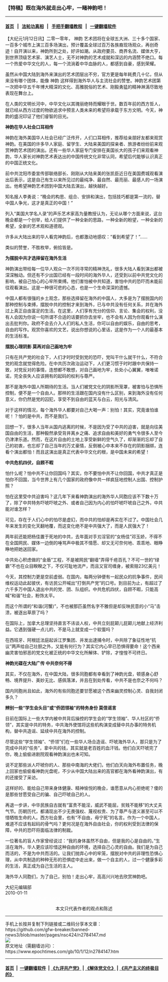 ### 【特稿】既在海外就走出心牢，一睹神韵吧！
------------------------

#### [首页](https://github.com/gfw-breaker/banned-news3/blob/master/README.md) &nbsp;&nbsp;|&nbsp;&nbsp; [法轮功真相](https://github.com/begood0513/basic/blob/master/README.md)  &nbsp;&nbsp;|&nbsp;&nbsp; [手把手翻墙教程](https://github.com/gfw-breaker/guides/wiki)  &nbsp;&nbsp;|&nbsp;&nbsp; [一键翻墙软件](https://github.com/gfw-breaker/nogfw/blob/master/README.md)  



<div><p>
 【大纪元1月12日讯】二零一零年，
 <ok href="https://www.epochtimes.com/gb/tag/%E7%A5%9E%E9%9F%B5.html">
  神韵
 </ok>
 艺术团将在全球五大洲、三十多个国家、一百多个城市上演三百多场演出，预计覆盖全球过百万各族裔现场观众，再创奇迹！自开演以来，神韵所到之处，好评如潮。从政府要员、商界名流、媒体大亨，到世界顶级艺术家、演艺人士，无不对神韵的艺术成就和深远的内涵赞不绝口。每一个热爱中华文化的人，每一个流淌着中华血脉的人，都感到自豪，感到荣耀。
</p>
<p>
 虽然从中国大陆到海外来演出的艺术团层出不穷，官方更是每年耗费几十亿，但从来没有哪个团体，能像
 <ok href="https://www.epochtimes.com/gb/tag/%E7%A5%9E%E9%9F%B5.html">
  神韵
 </ok>
 这样得到海外华人与主流社会的赞誉。神韵艺术团第一次把中华五千年博大精深的文化、高雅脱俗的艺术、刚毅勇猛的精神淋漓尽致地表现在舞台上。
</p>
<p>
 在人类的文明长河中，中华文化以其瑰丽绝特而耀眼于世。数百年前的西方哲人，就已经从西方过度的物欲追求中预言人类未来的希望将承载于东方文明。今天，神韵的盛况印证了他们睿智的目光。
</p>
<p>
 <b>
  神韵在华人社会口耳相传
 </b>
</p>
<p>
 神韵在海外美国华人社会已经广泛传开，人们口耳相传，推荐给亲朋好友都来观赏神韵。在美国的许多华人家庭、留学生、大陆来美国的探亲者、旅游者纷纷前来观赏神韵艺术团的演出。还有一些华人家庭专门安排在美国长大的孩子们来观看神韵，华人家长对神韵艺术表达出的中国传统文化非常认同，希望后代能够认识真正的中国正统文化。
</p>
<p>
 前中共沈阳市委宣传部联络部长、刚刚从大陆来美的张凯臣近日在美国费城观看演出后表示，这是自己有生以来所见过的最纯净、最自然、最亮丽、最感人的一场演出。他希望神韵艺术团到中国大陆去演出，越快越好。
</p>
<p>
 知名报人李勇说：“晚会的构思、组合、安排和演出，包括技巧都是第一流的，替中国人争光，这才是真正的中国！”
</p>
<p>
 列入“美国大学名人录”的声乐艺术家高为量教授认为，无论从哪个方面来说，这台晚会都是一个创举，给人们提供了一种全新的思路，一种全新的盼望，一种全新的希望，全新的艺术观和道德观。
</p>
<p>
 许多从大陆出来的华人看完神韵后，也都激动地感叹：“看到希望了！”……
</p>
<p>
 类似的赞誉，不胜枚举，俯拾皆是。
</p>
<p>
 <b>
  为摆脱中共才选择留在海外生活
 </b>
</p>
<p>
 神韵演出带给每一位华人观众一次不同寻常的精神洗礼，很多大陆人看到演出都被深深触动。但还有不少出国已经有一段时间的海外华人，还受到以前中共党文化的影响，被自己怕心的心牢所束缚。他们害怕被中共知道，害怕中共的恐吓而未能前往观看演出。这是一种很可悲的心态，也是一个生命深深的遗憾。
</p>
<p>
 中国人都有很强的乡土观念，那些选择留在海外的中国人，大多是为了摆脱国内的那种控制与束缚，摆脱中共的控制才来到海外，已与中共没有任何关系，并在海外过上真正自由富足的生活。在这里，人们享有充分的信仰、言论、集会的权利，没有人会因为你说一句所谓不合适的话要抓你去坐牢，也不会有人因为你观看什么演出去批判你。政府不会去介入人们的私人生活，你可以自由的娱乐，自由的思考，自由的写作。观赏你喜欢的文艺，说出你想说的心里话，这是作为一个人的最基本的生活标准。
</p>
<p>
 <b>
  摆脱心理阴影 莫再对自己画地为牢
 </b>
</p>
<p>
 只有在共产党的社会下，人们才时时受到党的恐吓，党叫干什么就干什么，不符合党的观念就觉得危险。在中共历次政治运动下，人们更习惯于时时跟中共保持一致，对党反对的事情，连想都不敢想，对自己画地为牢，处处小心翼翼，唯唯诺诺，完全丧失人应该拥有的起码的权利与尊严。
</p>
<p>
 那不是海外中国人所期待的生活。当人们被党文化的阴影所笼罩，被害怕与恐惧所控制，便不是一个自由人。那样的生活跟在国内没有什么区别，来到海外没有任何意义，你仍然是党的囚犯，享受不到自由的蓝天与白云，阳光与清风。
</p>
<p>
 对于这样的情况，每个海外华人都要对自己大喝一声：别怕！其实，究竟谁怕谁呢！？怕的是中共，而不是我们。
</p>
<p>
 回想一下，很多人当年从国内逃离的时候，不是因为受了中共的迫害，就是向往美国自由的生活，那种毅然承受背井离乡之痛、追求自由和美好的勇气令很多人至今仍津津乐道。然而，在这片自由的土地上享受新鲜的空气久了，却渐渐的忘却了自己的初衷，也忘却了自己当年的万丈豪情，反倒被心中本来不存在的阴影捆绑，连看个演出都怕！而且这演出是真正代表中华文化的根，是中国未来的希望！
</p>
<p>
 <b>
  中共危机四伏，自顾不暇
 </b>
</p>
<p>
 怕什么呢？怕中共不让你回国吗？其实，你不要怕中共不让你回国，中共才真正是怕你不回国，当今世界上有几个国家的政府像中共一样疯狂地控制人出国、控制护照？
</p>
<p>
 怕在这里受中共迫害吗？这几年下来看神韵演出的海外华人同胞应该不下数十万了，除了中共特务吓唬吓唬之外、或者自己因为内心的怕吓唬吓唬自己之外，中共能对谁怎样？
</p>
<p>
 可见，存在于人们心中的怕尽是虚幻，而中共的怕却是再实在不过了。中国社会几年来发生的变化天翻地覆，而这变化绝不是中共强大了，而是人民强大了！
</p>
<p>
 两年前还能把杨佳置于死地的中共，去年面对手刃淫官的“女杨佳”邓玉娇，不得不在全国网民、媒体一边倒的唾骂声中极其不情愿、却又无可奈何地、乖乖地、眼睁睁地把她送回家。
</p>
<p>
 中共处心积虑做的“金盾”工程，不是被网民“翻墙”弄得千疮百孔？不可一世的“绿霸”不也在众目睽睽之下，不仅可耻地流产，而且又官司缠身，被索赔23亿美元！
</p>
<p>
 今天，其控制力更是空前虚弱。在国内，每两分钟便有一起民众的抗争事件，民间维权运动此起彼伏，有访民公开喊出“打倒共产党”的口号。到目前为止，有超过了六千多万中国人退出中共的党、团、队组织。中共危机四伏，自顾不暇，只能高喊“和谐”社会，粉饰太平。
</p>
<p>
 而这个所谓的“和谐(河蟹)”，不也被那匹虽然名字不雅但是却反映民意的小“马”击溃，被逐出草原了吗？
</p>
<p>
 在国际上，加拿大总理坚持直言不讳谈人权，中共立刻屁颠儿屁颠儿地献上经济利益。它遇到强硬一点儿的，不是马上就变成一个软蛋吗？
</p>
<p>
 在西班牙、阿根廷法庭起诉江罗集团、并发出逮捕令时，中共除了象征性地“抗议”两声给自己壮胆之外，又能有何行为？其实它内心早已恐惧得要命！这个西来幽灵害怕邪恶的党文化被正统的中华文化所解体、铲除，才惶惶不可终日。
</p>
<p>
 <b>
  神韵光碟在大陆广传 中共奈何不得
 </b>
</p>
<p>
 其实，不仅在海外，在中国大陆，很多同胞都有幸看到了神韵光盘，顿感身心舒畅、境界提升、美妙无比、感佩落涕，并且在到处传看，中共不是也奈之不何吗？
</p>
<p>
 国内同胞尚且如此，海外的有些同胞还要甘愿被这个西来幽灵控制心灵、自我封闭多久？
</p>
<p>
 <b>
  辨别一些“学生会头目”或“侨团领袖”的特务身份 莫信谣言
 </b>
</p>
<p>
 目前在国际上一些大学内被中共背后操控的学生会的“学生领袖”、华人社区的“侨领”，其实是中共的特务，中共海外使馆将这些机构演变成替中共办事的特务机构，替中共造谣、延续中共在海外的控制。
</p>
<p>
 尽管这些“学生领袖”、“侨领”们在一些华人场合造谣、吓唬海外华人，那只是为了完成中共的“任务”，拿中共的钱，其实就是老百姓的血汗钱。他们白天吓唬完了你，晚上偷偷进剧院观看神韵演出也未可知。
</p>
<p>
 说不定那些派人吓唬你的人、那些中南海的大佬们，他们白天向海外布置任务，晚上回家也偷偷看神韵光盘呢，不少从中国大陆出来的高官都在海外看神韵演出，有的还接受了采访。
</p>
<p>
 这样好的、能给自己带来身体健康、精神愉悦的晚会，谁愿意从内心拒绝呢？傻的是那些甘愿受自己的骗、自己吓唬自己的人。
</p>
<p>
 再退一步讲，中华民族自古就有“富贵不能淫，威武不能屈，贫贱不能移”的大丈夫气节。历朝历代，都涌现出不少无畏强权、蔑视权贵、为了尊严与道义甚至可以不惜牺牲生命的人。西方社会里，也有“不自由，毋宁死”的名言。作为一个中国人，难道不应该有起码的骨气吗？更何况是在海外自由社会，你的权利受到法律的保障，中共的恐吓将面临法律的制裁。
</p>
<p>
 一位著名的盲人作家曾经说过：“我的身体虽然不自由，但是我的心是自由的。”生活在海外，华人更应该珍惜这种自由的环境，选择自己心灵的自由。我们是为自己而活的，不是为中共而活的。让我们抛弃心中的牢笼，摆脱对中共的非理性恐惧心理，从中共制造的种种无形的恐惧症中走出来，做一个自主的人，过一个健康多彩的生活，真正成为自己生活的主人。
</p>
<p>
 海外华人同胞们，为了自己，别怕！走出心牢，高高兴兴地去欣赏神韵吧。
</p>
<p>
 大纪元编辑部
 <br/>
 2010-01-11
 <br/>
 <span style="color: #ffffff;">
  (http://www.dajiyuan.com)
 </span>
</p>
<p>
 <center>
  <span class="GY13">
   本文只代表作者的观点和陈述
  </span>
 </center>
</p>
</div>
<hr/>
手机上长按并复制下列链接或二维码分享本文章：<br/>
https://github.com/gfw-breaker/banned-news3/blob/master/pages/nsc424/n2784147.md <br/>
<a href='https://github.com/gfw-breaker/banned-news3/blob/master/pages/nsc424/n2784147.md'><img src='https://github.com/gfw-breaker/banned-news3/blob/master/pages/nsc424/n2784147.md.png'/></a> <br/>
原文地址（需翻墙访问）：https://www.epochtimes.com/gb/10/1/12/n2784147.htm


------------------------
#### [首页](https://github.com/gfw-breaker/banned-news3/blob/master/README.md) &nbsp;|&nbsp; [一键翻墙软件](https://github.com/gfw-breaker/nogfw/blob/master/README.md) &nbsp;| [《九评共产党》](https://github.com/gfw-breaker/9ping.md/blob/master/README.md#九评之一评共产党是什么) | [《解体党文化》](https://github.com/gfw-breaker/jtdwh.md/blob/master/README.md) | [《共产主义的终极目的》](https://github.com/gfw-breaker/gczydzjmd.md/blob/master/README.md)


<img src='http://gfw-breaker.win/banned-news3/pages/nsc424/n2784147.md' width='0px' height='0px'/>